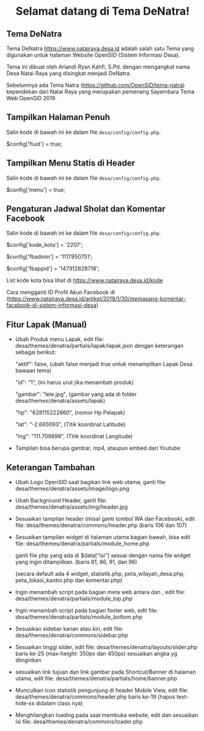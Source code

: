<h1 align="center">Selamat datang di Tema DeNatra!</h1>

## Tema DeNatra
Tema DeNatra https://www.natairaya.desa.id adalah salah satu Tema yang digunakan untuk halaman Website OpenSID (Sistem Informasi Desa).

Tema ini dibuat oleh Ariandi Ryan Kahfi, S.Pd. dengan mengangkat nama Desa Natai Raya yang disingkat menjadi DeNatra.

Sebelumnya ada Tema Natra (https://github.com/OpenSID/tema-natra) kependekan dari Natai Raya yang merupakan pemenang Sayembara Tema Web OpenSID 2019.

## Tampilkan Halaman Penuh
Salin kode di bawah ini ke dalam file `desa/config/config.php`.

$config['fluid'] = true;

## Tampilkan Menu Statis di Header
Salin kode di bawah ini ke dalam file `desa/config/config.php`.

$config['menu'] = true;

## Pengaturan Jadwal Sholat dan Komentar Facebook
Salin kode di bawah ini ke dalam file `desa/config/config.php`.

$config['kode_kota'] = '2207';

$config['fbadmin'] = '1117950751';

$config['fbappid'] = '147912828718';

List kode kota bisa lihat di https://www.natairaya.desa.id/kode

Cara mengganti ID Profil Akun Facebook di (https://www.natairaya.desa.id/artikel/2019/1/30/memasang-komentar-facebook-di-sistem-informasi-desa)

## Fitur Lapak (Manual)
- Ubah Produk menu Lapak, edit file: desa/themes/denatra/partials/lapak/lapak.json dengan keterangan sebagai berikut:

	"aktif": false, (ubah false menjadi true untuk menampilkan Lapak Desa bawaan tema)

	"id": "1", (ini harus urut jika menambah produk)

	"gambar": "lele.jpg", (gambar yang ada di folder desa/themes/denatra/assets/lapak)

	"hp": "628115222660", (nomor Hp Pelapak)

	"lat": "-2.665093", (Titik koordinat Latitude)

	"lng": "111.709899", (Titik koordinat Langitude)

- Tampilan bisa berupa gambar, mp4, ataupun embed dari Youtube

## Keterangan Tambahan
- Ubah Logo OpenSID saat bagikan link web utama, ganti file: desa/themes/denatra/assets/image/logo.png
- Ubah Background Header, ganti file: desa/themes/denatra/assets/img/header.jpg
- Sesuaikan tampilan header (misal ganti tombol WA dan Facebook), edit file: desa/themes/denatra/commons/header.php (baris 106 dan 107)
- Sesuaikan tampilan widget di halaman utama bagian bawah, bisa edit file: desa/themes/denatra/partials/module_home.php

	ganti file php yang ada di $data["isi"] sesuai dengan nama file widget yang ingin ditampilkan. (baris 81, 86, 91, dan 96)

	(secara default ada 4 widget, statistik.php, peta_wilayah_desa.php, peta_lokasi_kantor.php dan komentar.php)

- Ingin menambah script pada bagian meta web antara <head> dan </head>, edit file: desa/themes/denatra/partials/module_top.php
- Ingin menambah script pada bagian footer web, edit file: desa/themes/denatra/partials/module_bottom.php
- Sesuaikan sidebar kanan atau kiri, edit file: desa/themes/denatra/commons/sidebar.php
- Sesuaikan tinggi slider, edit file: desa/themes/denatra/layouts/slider.php baris ke-25 (max-height: 350px dan 450px) sesuaikan angka yg diinginkan
- sesuaikan link tujuan dan link gambar pada Shortcut/Banner di halaman utama, edit file: desa/themes/denatra/partials/home/banner.php
- Munculkan icon statistik pengunjung di header Mobile View, edit file: desa/themes/denatra/commons/header.php baris ke-19 (hapus text-hide-xs didalam class nya)
- Menghilangkan loading pada saat membuka website, edit dan sesuaikan isi file: desa/themes/denatra/commons/loader.php

